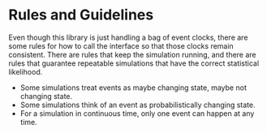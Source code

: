 # Rules and Guidelines

Even though this library is just handling a bag of event clocks, there are some rules for how to call the interface so that those clocks remain consistent. There are rules that keep the simulation running, and there are rules that guarantee repeatable simulations that have the correct statistical likelihood.

 * Some simulations treat events as maybe changing state, maybe not changing state.
 * Some simulations think of an event as probabilistically changing state.
 * For a simulation in continuous time, only one event can happen at any time.
